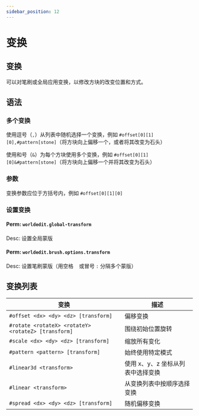 ```yaml
---
sidebar_position: 12
---
```

# 变换

## 变换

可以对笔刷或全局应用变换，以修改方块的改变位置和方式。

## 语法

### 多个变换

使用逗号（`,`）从列表中随机选择一个变换，例如
`#offset[0][1][0],#pattern[stone]`（将方块向上偏移一个，或者将其改变为石头）

使用和号（`&`）为每个方块使用多个变换，例如
`#offset[0][1][0]&#pattern[stone]`（将方块向上偏移一个并将其改变为石头）

### 参数

变换参数应位于方括号内，例如
`#offset[0][1][0]`

### 设置变换

#### Perm: `worldedit.global-transform`

Desc: 设置全局蒙版

#### Perm: `worldedit.brush.options.transform`

Desc: 设置笔刷蒙版（用空格 ` ` 或冒号 `:` 分隔多个蒙版）

## 变换列表

| 变换                                                 | 描述                              |
| ---------------------------------------------------- | --------------------------------- |
| `#offset <dx> <dy> <dz> [transform]        `         | 偏移变换                          |
| `#rotate <rotateX> <rotateY> <rotateZ> [transform]`  | 围绕初始位置旋转                  |
| `#scale <dx> <dy> <dz> [transform]       `           | 缩放所有变化                      |
| `#pattern <pattern> [transform]               `      | 始终使用特定模式                  |
| `#linear3d <transform>                             ` | 使用 x、y、z 坐标从列表中选择变换 |
| `#linear <transform>                            `    | 从变换列表中按顺序选择变换        |
| `#spread <dx> <dy> <dz> [transform]      `           | 随机偏移变换                      |
